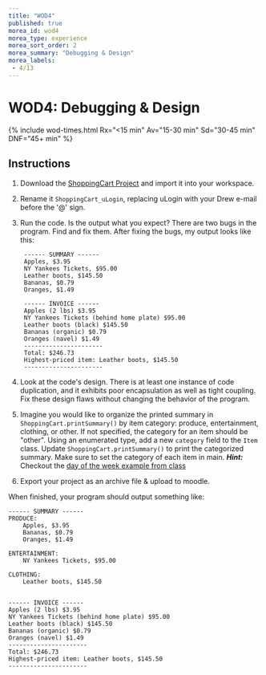 ```yaml
---
title: "WOD4"
published: true
morea_id: wod4
morea_type: experience
morea_sort_order: 2
morea_summary: "Debugging & Design"
morea_labels:
 - 4/13
---
```


# WOD4: Debugging & Design

{% include wod-times.html Rx="<15 min" Av="15-30 min" Sd="30-45 min" DNF="45+ min" %}

## Instructions

1. Download the [ShoppingCart Project](ShoppingCart.zip) and import it into your workspace.
2. Rename it `ShoppingCart_uLogin`, replacing uLogin with your Drew e-mail before the '@' sign.
3. Run the code. Is the output what you expect? There are two bugs in the program. Find and fix them. After fixing the bugs, my output looks like this:

		------ SUMMARY ------
		Apples, $3.95
		NY Yankees Tickets, $95.00
		Leather boots, $145.50
		Bananas, $0.79
		Oranges, $1.49
		
		------ INVOICE ------
		Apples (2 lbs) $3.95
		NY Yankees Tickets (behind home plate) $95.00
		Leather boots (black) $145.50
		Bananas (organic) $0.79
		Oranges (navel) $1.49
		----------------------
		Total: $246.73
		Highest-priced item: Leather boots, $145.50
		----------------------

4. Look at the code's design. There is at least one instance of code duplication, and it exhibits poor encapsulation as well as tight coupling. Fix these design flaws without changing the behavior of the program.
5. Imagine you would like to organize the printed summary in `ShoppingCart.printSummary()` by item category: produce, entertainment, clothing, or other. If not specified, the category for an item should be "other". Using an enumerated type, add a new `category` field to the `Item` class. Update `ShoppingCart.printSummary()` to print the categorized summary. Make sure to set the category of each item in main. ***Hint:*** Checkout the [day of the week example from class]({{site.base_url}}/morea/09.zuul/DayOfWeek.zip)
6. Export your project as an archive file & upload to moodle.

When finished, your program should output something like:

	
	------ SUMMARY ------
	PRODUCE:
		Apples, $3.95
		Bananas, $0.79
		Oranges, $1.49
	
	ENTERTAINMENT:
		NY Yankees Tickets, $95.00
	
	CLOTHING:
		Leather boots, $145.50
	
	
	------ INVOICE ------
	Apples (2 lbs) $3.95
	NY Yankees Tickets (behind home plate) $95.00
	Leather boots (black) $145.50
	Bananas (organic) $0.79
	Oranges (navel) $1.49
	----------------------
	Total: $246.73
	Highest-priced item: Leather boots, $145.50
	----------------------
